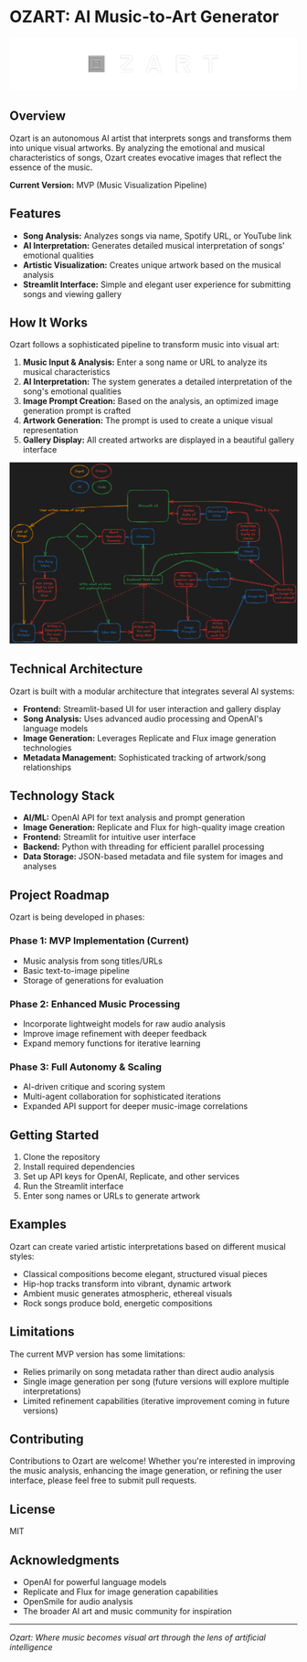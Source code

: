 # OZART: AI Music-to-Art Generator

![Ozart Logo](data/cover_02.png)

## Overview

Ozart is an autonomous AI artist that interprets songs and transforms them into unique visual artworks. By analyzing the emotional and musical characteristics of songs, Ozart creates evocative images that reflect the essence of the music.

**Current Version:** MVP (Music Visualization Pipeline)

## Features

- **Song Analysis:** Analyzes songs via name, Spotify URL, or YouTube link
- **AI Interpretation:** Generates detailed musical interpretation of songs' emotional qualities
- **Artistic Visualization:** Creates unique artwork based on the musical analysis
- **Streamlit Interface:** Simple and elegant user experience for submitting songs and viewing gallery

## How It Works

Ozart follows a sophisticated pipeline to transform music into visual art:

1. **Music Input & Analysis:** Enter a song name or URL to analyze its musical characteristics
2. **AI Interpretation:** The system generates a detailed interpretation of the song's emotional qualities
3. **Image Prompt Creation:** Based on the analysis, an optimized image generation prompt is crafted
4. **Artwork Generation:** The prompt is used to create a unique visual representation
5. **Gallery Display:** All created artworks are displayed in a beautiful gallery interface

![Ozart Pipeline](data/ozart_flowchart_01.png)

## Technical Architecture

Ozart is built with a modular architecture that integrates several AI systems:

- **Frontend:** Streamlit-based UI for user interaction and gallery display
- **Song Analysis:** Uses advanced audio processing and OpenAI's language models
- **Image Generation:** Leverages Replicate and Flux image generation technologies
- **Metadata Management:** Sophisticated tracking of artwork/song relationships

## Technology Stack

- **AI/ML:** OpenAI API for text analysis and prompt generation
- **Image Generation:** Replicate and Flux for high-quality image creation
- **Frontend:** Streamlit for intuitive user interface
- **Backend:** Python with threading for efficient parallel processing
- **Data Storage:** JSON-based metadata and file system for images and analyses

## Project Roadmap

Ozart is being developed in phases:

### Phase 1: MVP Implementation (Current)
- Music analysis from song titles/URLs
- Basic text-to-image pipeline
- Storage of generations for evaluation

### Phase 2: Enhanced Music Processing
- Incorporate lightweight models for raw audio analysis
- Improve image refinement with deeper feedback
- Expand memory functions for iterative learning

### Phase 3: Full Autonomy & Scaling
- AI-driven critique and scoring system
- Multi-agent collaboration for sophisticated iterations
- Expanded API support for deeper music-image correlations

## Getting Started

1. Clone the repository
2. Install required dependencies
3. Set up API keys for OpenAI, Replicate, and other services
4. Run the Streamlit interface
5. Enter song names or URLs to generate artwork

## Examples

Ozart can create varied artistic interpretations based on different musical styles:

- Classical compositions become elegant, structured visual pieces
- Hip-hop tracks transform into vibrant, dynamic artwork
- Ambient music generates atmospheric, ethereal visuals
- Rock songs produce bold, energetic compositions

## Limitations

The current MVP version has some limitations:

- Relies primarily on song metadata rather than direct audio analysis
- Single image generation per song (future versions will explore multiple interpretations)
- Limited refinement capabilities (iterative improvement coming in future versions)

## Contributing

Contributions to Ozart are welcome! Whether you're interested in improving the music analysis, enhancing the image generation, or refining the user interface, please feel free to submit pull requests.

## License

MIT

## Acknowledgments

- OpenAI for powerful language models
- Replicate and Flux for image generation capabilities
- OpenSmile for audio analysis
- The broader AI art and music community for inspiration

---

*Ozart: Where music becomes visual art through the lens of artificial intelligence* 
